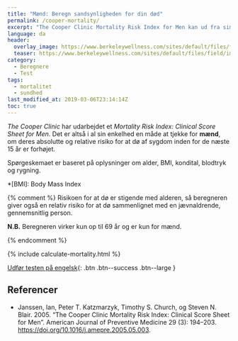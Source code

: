 ```yaml
---
title: "Mænd: Beregn sandsynligheden for din død"
permalink: /cooper-mortality/
excerpt: "The Cooper Clinic Mortality Risk Index for Men kan ud fra simple parametre beregne din relative risiko for at dø inden for 15 år."
language: da
header:
  overlay_image: https://www.berkeleywellness.com/sites/default/files/field/image/waist-measurement-MF_998_380.webp
  teaser: https://www.berkeleywellness.com/sites/default/files/field/image/waist-measurement-MF_998_380.webp
category:
  - Beregnere
  - Test
tags:
  - mortalitet
  - sundhed
last_modified_at: 2019-03-06T23:14:14Z
toc: true
---
```


_The Cooper Clinic_ har udarbejdet et _Mortality Risk Index: Clinical Score Sheet for Men_. Det er altså i al sin enkelhed en måde at tjekke for **mænd**, om deres absolutte og relative risiko for at dø af sygdom inden for de næste 15 år er forhøjet.

Spørgeskemaet er baseret på oplysninger om alder, BMI, kondital, blodtryk og rygning.

*[BMI]: Body Mass Index

{% comment %}
Risikoen for at dø er stigende med alderen, så beregneren giver også en relativ risiko for at dø sammenlignet med en jævnaldrende, gennemsnitlig person.

**N.B.** Beregneren virker kun op til 69 år og er kun for mænd.

{% endcomment %}

{% include calculate-mortality.html %}

[Udfør testen på engelsk](http://www.health-calc.com/health/9-mortality-risk){: .btn .btn--success .btn--large }

## Referencer

- Janssen, Ian, Peter T. Katzmarzyk, Timothy S. Church, og Steven N. Blair. 2005. “The Cooper Clinic Mortality Risk Index: Clinical Score Sheet for Men”. American Journal of Preventive Medicine 29 (3): 194–203. <https://doi.org/10.1016/j.amepre.2005.05.003>.

